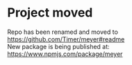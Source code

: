 # Project moved

Repo has been renamed and moved to https://github.com/Timer/meyer#readme  
New package is being published at: https://www.npmjs.com/package/meyer
